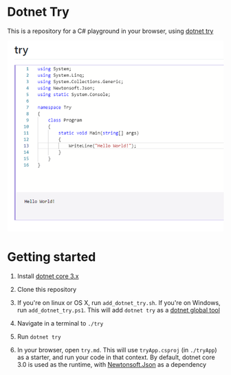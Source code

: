 # Dotnet Try

This is a repository for a C# playground in your browser, using [dotnet try](https://github.com/dotnet/try)

![IDE screenshot](./img.png)

# Getting started

1. Install [dotnet core 3.x](https://dotnet.microsoft.com/download)

1. Clone this repository

1. If you're on linux or OS X, run `add_dotnet_try.sh`. If you're on Windows, run `add_dotnet_try.ps1`. This will add `dotnet try` as a [dotnet global tool](https://docs.microsoft.com/en-us/dotnet/core/tools/global-tools)

1. Navigate in a terminal to `./try`

1. Run `dotnet try`

1. In your browser, open `try.md`. This will use `tryApp.csproj` (in `./tryApp`) as a starter, and run your code in that context. By default, dotnet core 3.0 is used as the runtime, with [Newtonsoft.Json](https://www.newtonsoft.com/json) as a dependency
